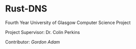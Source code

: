 Rust-DNS
========

Fourth Year University of Glasgow Computer Science Project

Project Supervisor: Dr. Colin Perkins

Contributor: _Gordon Adam_